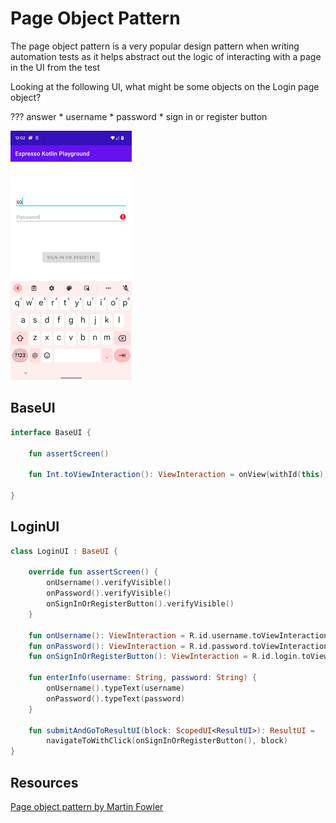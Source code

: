 # Page Object Pattern

The page object pattern is a very popular design pattern when writing automation tests as it helps abstract out the logic of interacting with a page in the UI from the test

Looking at the following UI, what might be some objects on the Login page object? 

??? answer
    * username 
    * password
    * sign in or register button

![](img/login-success.gif)

## BaseUI 

```kotlin
interface BaseUI {

    fun assertScreen()

    fun Int.toViewInteraction(): ViewInteraction = onView(withId(this))

}
```

## LoginUI

```kotlin
class LoginUI : BaseUI {

    override fun assertScreen() {
        onUsername().verifyVisible()
        onPassword().verifyVisible()
        onSignInOrRegisterButton().verifyVisible()
    }

    fun onUsername(): ViewInteraction = R.id.username.toViewInteraction()
    fun onPassword(): ViewInteraction = R.id.password.toViewInteraction()
    fun onSignInOrRegisterButton(): ViewInteraction = R.id.login.toViewInteraction()

    fun enterInfo(username: String, password: String) {
        onUsername().typeText(username)
        onPassword().typeText(password)
    }

    fun submitAndGoToResultUI(block: ScopedUI<ResultUI>): ResultUI =
        navigateToWithClick(onSignInOrRegisterButton(), block)
}
```

## Resources

[Page object pattern by Martin Fowler](https://martinfowler.com/bliki/PageObject.html)
